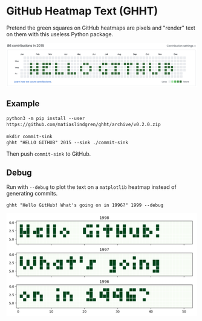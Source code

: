 # GitHub Heatmap Text (GHHT)

Pretend the green squares on GitHub heatmaps are pixels and "render" text on them with this useless Python package.

![alt](./img/screenshot.png "GitHub contribution heatmap with a commit pattern that spells out 'HELLO GITHUB' in capital letters")

## Example

```
python3 -m pip install --user https://github.com/matiaslindgren/ghht/archive/v0.2.0.zip

mkdir commit-sink
ghht "HELLO GITHUB" 2015 --sink ./commit-sink
```

Then push `commit-sink` to GitHub.

## Debug

Run with `--debug` to plot the text on a `matplotlib` heatmap instead of generating commits.
```
ghht "Hello GitHub! What's going on in 1996?" 1999 --debug
```

![alt](./img/debug_output.png "Text rendered in a debug plot with matplotlib that shows three heatmaps titled 1998, 1997, and 1996")
